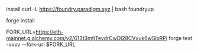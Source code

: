 install
curl -L https://foundry.paradigm.xyz | bash foundryup

forge install

FORK_URL=https://eth-mainnet.g.alchemy.com/v2/613t3mfjTevdrCwDl28CVvuk6wSIxRPi forge test -vvvv --fork-url $FORK_URL
